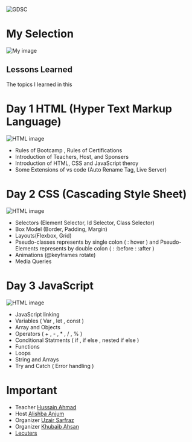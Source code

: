 
![GDSC](https://res.cloudinary.com/startup-grind/image/upload/dpr_2.0,fl_sanitize/v1/gcs/platform-data-dsc/contentbuilder/logo_dark_stacked_5giak2X.svg)

# My Selection

![My image](https://media.licdn.com/dms/image/D4D22AQE22o4rmiZTRQ/feedshare-shrink_800/0/1711120106077?e=1714003200&v=beta&t=KTKbOn-smGRMxejwq0xunuAtq7nlBhNikEhNm1gxwB8)




## Lessons Learned

The topics I learned in this 

# Day 1 HTML (Hyper Text Markup Language)
![HTML image](https://img.icons8.com/?size=256&id=20909&format=png)

- Rules of Bootcamp , Rules of Certifications
- Introduction of Teachers, Host, and Sponsers
- Introduction of HTML, CSS and JavaScript theroy 
- Some Extensions of vs code (Auto Rename Tag, Live Server)

# Day 2 CSS (Cascading Style Sheet)
![HTML image](https://img.icons8.com/?size=256&id=g1UMGWyT4yZa&format=png)

-  Selectors (Element Selector, Id Selector, Class Selector)
-  Box Model (Border, Padding, Margin)
-  Layouts(Flexbox, Grid)
-  Pseudo-classes represents by single colon ( : hover ) and Pseudo-Elements represents by double colon ( : :before  : :after )
-  Animations (@keyframes rotate)
-  Media Queries 

# Day 3 JavaScript
![HTML image](https://img.icons8.com/?size=256&id=108784&format=png)
- JavaScript linking
- Variables ( Var , let , const )
- Array and Objects
- Operators ( + , - , * , / , % )
- Conditional Statments ( if , if else , nested if else )
- Functions
- Loops
- String and Arrays
- Try and Catch ( Error handling )



# Important 

- Teacher [Hussain Ahmad](https://www.linkedin.com/in/hussnain-ahmad/)
- Host [Alishba Anjum](https://www.linkedin.com/in/alishba-anjum-8ba06a28b/)
- Organizer [Uzair Sarfraz](https://www.linkedin.com/in/uzair-sarfraz/) 
- Organizer [Khubaib Ahsan](https://www.linkedin.com/in/khubaib-ahsan-39a160264/) 
- [Lecuters](https://www.youtube.com/watch?v=Ld6GQwWJ0OE&t=930s&ab_channel=TheProfessorUzair) 